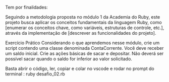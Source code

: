 Tem por finalidades:

Seguindo a metodologia proposta no módulo 1 da Academia do Ruby, este projeto busca aplicar os conceitos fundamentais da linguagem Ruby, 
como [enumerar os conceitos chave, como variáveis, estruturas de controle, etc.], através da implementação de [descrever as funcionalidades do projeto].


Exercício Prático
Considerando o que aprendemos nesse módulo, crie um script contendo uma classe denominada ContaCorrente. Você deve receber um saldo inicial.
Crie as ações básicas de sacar e depositar. Não deverá ser possível sacar quando o saldo for inferior ao valor solicitado.

Basta abrir o código, ler, copiar e colar no vscode e rodar no prompt do terminal : ruby desafio_02.rb

